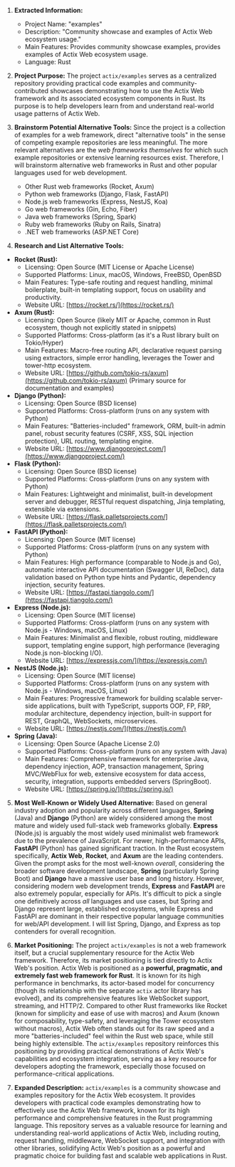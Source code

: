 1.  **Extracted Information:**
    *   Project Name: "examples"
    *   Description: "Community showcase and examples of Actix Web ecosystem usage."
    *   Main Features: Provides community showcase examples, provides examples of Actix Web ecosystem usage.
    *   Language: Rust

2.  **Project Purpose:**
    The project `actix/examples` serves as a centralized repository providing practical code examples and community-contributed showcases demonstrating how to use the Actix Web framework and its associated ecosystem components in Rust. Its purpose is to help developers learn from and understand real-world usage patterns of Actix Web.

3.  **Brainstorm Potential Alternative Tools:**
    Since the project is a collection of examples for a web framework, direct "alternative tools" in the sense of competing example repositories are less meaningful. The more relevant alternatives are the *web frameworks themselves* for which such example repositories or extensive learning resources exist. Therefore, I will brainstorm alternative web frameworks in Rust and other popular languages used for web development.
    *   Other Rust web frameworks (Rocket, Axum)
    *   Python web frameworks (Django, Flask, FastAPI)
    *   Node.js web frameworks (Express, NestJS, Koa)
    *   Go web frameworks (Gin, Echo, Fiber)
    *   Java web frameworks (Spring, Spark)
    *   Ruby web frameworks (Ruby on Rails, Sinatra)
    *   .NET web frameworks (ASP.NET Core)

4.  **Research and List Alternative Tools:**

*   **Rocket (Rust):**
    *   Licensing: Open Source (MIT License or Apache License)
    *   Supported Platforms: Linux, macOS, Windows, FreeBSD, OpenBSD
    *   Main Features: Type-safe routing and request handling, minimal boilerplate, built-in templating support, focus on usability and productivity.
    *   Website URL: [https://rocket.rs/](https://rocket.rs/)
*   **Axum (Rust):**
    *   Licensing: Open Source (likely MIT or Apache, common in Rust ecosystem, though not explicitly stated in snippets)
    *   Supported Platforms: Cross-platform (as it's a Rust library built on Tokio/Hyper)
    *   Main Features: Macro-free routing API, declarative request parsing using extractors, simple error handling, leverages the Tower and tower-http ecosystem.
    *   Website URL: [https://github.com/tokio-rs/axum](https://github.com/tokio-rs/axum) (Primary source for documentation and examples)
*   **Django (Python):**
    *   Licensing: Open Source (BSD license)
    *   Supported Platforms: Cross-platform (runs on any system with Python)
    *   Main Features: "Batteries-included" framework, ORM, built-in admin panel, robust security features (CSRF, XSS, SQL injection protection), URL routing, templating engine.
    *   Website URL: [https://www.djangoproject.com/](https://www.djangoproject.com/)
*   **Flask (Python):**
    *   Licensing: Open Source (BSD license)
    *   Supported Platforms: Cross-platform (runs on any system with Python)
    *   Main Features: Lightweight and minimalist, built-in development server and debugger, RESTful request dispatching, Jinja templating, extensible via extensions.
    *   Website URL: [https://flask.palletsprojects.com/](https://flask.palletsprojects.com/)
*   **FastAPI (Python):**
    *   Licensing: Open Source (MIT license)
    *   Supported Platforms: Cross-platform (runs on any system with Python)
    *   Main Features: High performance (comparable to Node.js and Go), automatic interactive API documentation (Swagger UI, ReDoc), data validation based on Python type hints and Pydantic, dependency injection, security features.
    *   Website URL: [https://fastapi.tiangolo.com/](https://fastapi.tiangolo.com/)
*   **Express (Node.js):**
    *   Licensing: Open Source (MIT license)
    *   Supported Platforms: Cross-platform (runs on any system with Node.js - Windows, macOS, Linux)
    *   Main Features: Minimalist and flexible, robust routing, middleware support, templating engine support, high performance (leveraging Node.js non-blocking I/O).
    *   Website URL: [https://expressjs.com/](https://expressjs.com/)
*   **NestJS (Node.js):**
    *   Licensing: Open Source (MIT license)
    *   Supported Platforms: Cross-platform (runs on any system with Node.js - Windows, macOS, Linux)
    *   Main Features: Progressive framework for building scalable server-side applications, built with TypeScript, supports OOP, FP, FRP, modular architecture, dependency injection, built-in support for REST, GraphQL, WebSockets, microservices.
    *   Website URL: [https://nestjs.com/](https://nestjs.com/)
*   **Spring (Java):**
    *   Licensing: Open Source (Apache License 2.0)
    *   Supported Platforms: Cross-platform (runs on any system with Java)
    *   Main Features: Comprehensive framework for enterprise Java, dependency injection, AOP, transaction management, Spring MVC/WebFlux for web, extensive ecosystem for data access, security, integration, supports embedded servers (SpringBoot).
    *   Website URL: [https://spring.io/](https://spring.io/)

5.  **Most Well-Known or Widely Used Alternative:**
    Based on general industry adoption and popularity across different languages, **Spring** (Java) and **Django** (Python) are widely considered among the most mature and widely used full-stack web frameworks globally. **Express** (Node.js) is arguably the most widely used minimalist web framework due to the prevalence of JavaScript. For newer, high-performance APIs, **FastAPI** (Python) has gained significant traction. In the Rust ecosystem specifically, **Actix Web**, **Rocket**, and **Axum** are the leading contenders. Given the prompt asks for the most well-known *overall*, considering the broader software development landscape, **Spring** (particularly Spring Boot) and **Django** have a massive user base and long history. However, considering modern web development trends, **Express** and **FastAPI** are also extremely popular, especially for APIs. It's difficult to pick a single one definitively across *all* languages and use cases, but Spring and Django represent large, established ecosystems, while Express and FastAPI are dominant in their respective popular language communities for web/API development. I will list Spring, Django, and Express as top contenders for overall recognition.

6.  **Market Positioning:**
    The project `actix/examples` is not a web framework itself, but a crucial supplementary resource for the Actix Web framework. Therefore, its market positioning is tied directly to Actix Web's position. Actix Web is positioned as a **powerful, pragmatic, and extremely fast web framework for Rust**. It is known for its high performance in benchmarks, its actor-based model for concurrency (though its relationship with the separate `actix` actor library has evolved), and its comprehensive features like WebSocket support, streaming, and HTTP/2. Compared to other Rust frameworks like Rocket (known for simplicity and ease of use with macros) and Axum (known for composability, type-safety, and leveraging the Tower ecosystem without macros), Actix Web often stands out for its raw speed and a more "batteries-included" feel within the Rust web space, while still being highly extensible. The `actix/examples` repository reinforces this positioning by providing practical demonstrations of Actix Web's capabilities and ecosystem integration, serving as a key resource for developers adopting the framework, especially those focused on performance-critical applications.

7.  **Expanded Description:**
    `actix/examples` is a community showcase and examples repository for the Actix Web ecosystem. It provides developers with practical code examples demonstrating how to effectively use the Actix Web framework, known for its high performance and comprehensive features in the Rust programming language. This repository serves as a valuable resource for learning and understanding real-world applications of Actix Web, including routing, request handling, middleware, WebSocket support, and integration with other libraries, solidifying Actix Web's position as a powerful and pragmatic choice for building fast and scalable web applications in Rust.